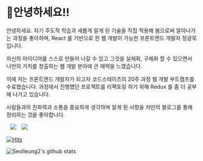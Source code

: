 # 🤲안녕하세요!!

안녕하세요. 자기 주도적 학습과 새롭게 알게 된 기술을 직접 적용해 봄으로써 알아나가는 과정을 좋아하며, 
React 를 기반으로 한 웹 개발이 가능한 프론트엔드 개발자 정광묵 입니다.

자신의 아이디어를 스스로 만들어 나갈 수 있고 그것을 실체화, 구체화 할 수 있으면서 나만의 가치를 창출하는 웹 개발 분야에 큰 매력을 느꼈습니다.

이에 저는 프론트엔드 개발자가 되고자 코드스테이츠의 20주 과정 웹 개발 부트캠프를 수료했습니다. 과정에서 진행했던 프로젝트를 리팩토링 하기 위해 Redux 를 좀 더 공부해 나가고 있습니다.

사람들과의 친화력과 소통을 중요하게 생각하며 알게 된 사항을 저만의 블로그를 통해 정리하는 것을 좋아합니다.

<a href="https://github.com/seolleung2"><img src="https://img.shields.io/badge/Github-seolleung2-blue?style=flat&logo=github" style="height : auto; margin-left : 10px; margin-right : 10px;"></a> <a href="https://dev-seolleung2.netlify.app"><img src="https://img.shields.io/badge/Blog-seolleung2-orange?logo=Blogger"></a>

[![Hits](https://hits.seeyoufarm.com/api/count/incr/badge.svg?url=https%3A%2F%2Fgithub.com%2Fseolleung2%2Fhit-counter&count_bg=%2379C83D&title_bg=%23555555&icon=&icon_color=%23E7E7E7&title=seolleung2++hits&edge_flat=false)](https://hits.seeyoufarm.com)

![Seolleung2's github stats](https://github-readme-stats.vercel.app/api?username=seolleung2&show_icons=true&theme=radical)


